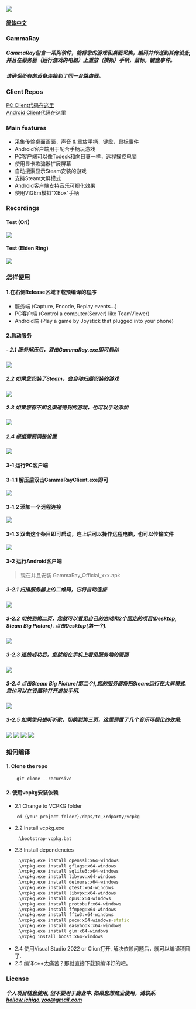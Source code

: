 ![](images/GammaRay.png)
#### [简体中文](Readme_CN.md)

### GammaRay
##### GammaRay包含一系列软件，能将您的游戏和桌面采集，编码并传送到其他设备, 并且在服务器（运行游戏的电脑）上重放（模拟）手柄，鼠标，键盘事件。
##### 请确保所有的设备连接到了同一台路由器。

### Client Repos
[PC Client代码在这里](https://github.com/RGAA-Software/GammaRayPC)  
[Android Client代码在这里](https://github.com/RGAA-Software/GammaRayAndroid)

### Main features
- 采集传输桌面画面，声音 & 重放手柄，键盘，鼠标事件
- Android客户端用于配合手柄玩游戏
- PC客户端可以像Todesk和向日葵一样，远程操控电脑
- 使用显卡欺骗器扩展屏幕
- 自动搜索显示Steam安装的游戏
- 支持Steam大屏模式
- Android客户端支持音乐可视化效果
- 使用ViGEm模拟"XBox"手柄

### Recordings
#### Test (Ori)
![](images/test1.gif)
#### Test (Elden Ring)
![](images/test2.gif)

### 怎样使用
#### 1.在右侧Release区域下载预编译的程序
- 服务端 (Capture, Encode, Replay events...)
- PC客户端 (Control a computer(Server) like TeamViewer)
- Android端 (Play a game by Joystick that plugged into your phone)

#### 2.启动服务
##### - 2.1 服务解压后，双击GammaRay.exe即可启动
![](images/srv_main.png)

##### 2.2 如果您安装了Steam，会自动扫描安装的游戏
![](images/srv_steam.png)

##### 2.3 如果您有不知名渠道得到的游戏，也可以手动添加
![](images/srv_add_game.png)

##### 2.4 根据需要调整设置
![](images/srv_settings.png)

#### 3-1 运行PC客户端
#### 3-1.1 解压后双击GammaRayClient.exe即可
![](images/client_main.png)

#### 3-1.2 添加一个远程连接
![](images/client_add_remote.png)

#### 3-1.3 双击这个条目即可启动，连上后可以操作远程电脑，也可以传输文件
![](images/client_file_transfer.png)

#### 3-2 运行Android客户端
> 现在并且安装 GammaRay_Official_xxx.apk
##### 3-2.1 扫描服务器上的二维码，它将自动连接
![](images/android_1.png)

##### 3-2.2 切换到第二页，您就可以看见自己的游戏和2个固定的项目(Desktop, Steam Big Picture). 点击Desktop(第一个).
![](images/android_2.png)

##### 3-2.3 连接成功后，您就能在手机上看见服务端的画面
![](images/android_3.png)

##### 3-2.4 点击Steam Big Picture(第二个),您的服务器将把Steam运行在大屏模式. 您也可以在设置种打开虚拟手柄.
![](images/android_4.png)

##### 3-2.5 如果您只想听听歌，切换到第三页，这里预置了几个音乐可视化的效果:
![](images/android_5.jpg)
![](images/android_7.jpg)
![](images/android_8.jpg)
![](images/android_9.jpg)

### 如何编译
#### 1. Clone the repo
```c++
    git clone --recursive 
```

#### 2. 使用vcpkg安装依赖
- 2.1 Change to VCPKG folder
```c++
    cd {your-project-folder}/deps/tc_3rdparty/vcpkg
```
- 2.2 Install vcpkg.exe
```c++
    .\bootstrap-vcpkg.bat 
```
- 2.3 Install dependencies
```c++
    .\vcpkg.exe install openssl:x64-windows
    .\vcpkg.exe install gflags:x64-windows
    .\vcpkg.exe install sqlite3:x64-windows
    .\vcpkg.exe install libyuv:x64-windows
    .\vcpkg.exe install detours:x64-windows
    .\vcpkg.exe install gtest:x64-windows
    .\vcpkg.exe install libvpx:x64-windows
    .\vcpkg.exe install opus:x64-windows
    .\vcpkg.exe install protobuf:x64-windows
    .\vcpkg.exe install ffmpeg:x64-windows
    .\vcpkg.exe install fftw3:x64-windows
    .\vcpkg.exe install poco:x64-windows-static
    .\vcpkg.exe install easyhook:x64-windows
    .\vcpkg.exe install glm:x64-windows
    .\vcpkg install boost:x64-windows
```

- 2.4 使用Visual Studio 2022 or Clion打开, 解决依赖问题后，就可以编译项目了.
- 2.5 编译c++太痛苦？那就直接下载预编译好的吧。

### License
##### 个人项目随意使用, 但不要用于商业中. 如果您想商业使用，请联系: hollow.ichigo.yoo@gmail.com